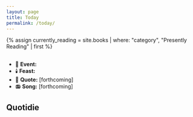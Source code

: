 ```yaml
---
layout: page
title: Today
permalink: /today/
---
```

{% assign currently_reading = site.books | where: "category", "Presently Reading" | first %}

<h2><span id="formattedDate"></span></h2>
<ul>
<li>📆 <strong>Event:</strong> <span id="dailyEvent"></span></li>
<li>🕯️ <strong>Feast:</strong> <span id="feastDay"></span></li>
<li>📝 <strong>Quote:</strong> [forthcoming]</li>
<li>📻 <strong>Song:</strong> [forthcoming]</li>
</ul>

<h2>Quotidie</h2>
<div id="debug"></div>
<ul id="quotidie" style="list-style:none">
  <!-- Daily tasks will be inserted here -->
</ul>

<script>
const dailyEvents = {{ site.data.daily_events | jsonify }};
const feastDays = {{ site.data.feast_days | jsonify }};
const dailyQuotidie = {{ site.data.quotidie | jsonify }};
const currentlyReading = {{ currently_reading | jsonify }};

document.addEventListener('DOMContentLoaded', function() {
  console.log('Script starting');
  
  const now = new Date();
  const options = { weekday: 'long', year: 'numeric', month: 'long', day: 'numeric', timeZone: 'America/Los_Angeles' };
  const formattedDate = now.toLocaleDateString('en-US', options);
  document.getElementById('formattedDate').textContent = formattedDate;

  const todayDate = now.toLocaleString('en-US', { month: '2-digit', day: '2-digit', timeZone: 'America/Los_Angeles' }).replace('/', '-');
  const dayOfWeek = now.getDay();
  const daysOfWeek = ['sunday', 'monday', 'tuesday', 'wednesday', 'thursday', 'friday', 'saturday'];
  const today = daysOfWeek[dayOfWeek];

  // Update daily event
  const todayEvent = dailyEvents.find(e => e.date === todayDate);
  document.getElementById('dailyEvent').textContent = todayEvent ? todayEvent.event : 'No event today';

  // Update feast day
  const todayFeast = feastDays.find(f => f.date === todayDate);
  document.getElementById('feastDay').textContent = todayFeast ? todayFeast.feast : 'N/A';

  // Update Quotidie tasks
  const todayTasks = dailyQuotidie[today];
  const quotidie = document.getElementById('quotidie');
  if (quotidie && todayTasks) {
    let taskHtml = todayTasks.map(task => {
      let processedTask = task.task
        .replace('[INPUT]', '<input type="text" name="task">')
        .replace('[CURRENT_READING]', `<a href="${currentlyReading.url}">${currentlyReading.title}</a>`);
      return `<li><input type="checkbox"> ${processedTask}</li>`;
    }).join('');
    quotidie.innerHTML = taskHtml;
  } else {
    quotidie.innerHTML = '<li>No tasks for today</li>';
  }

  // Update debug info
  document.getElementById('debug').textContent = JSON.stringify({
    currentlyReading: currentlyReading,
    todayTasks: todayTasks
  }, null, 2);
  
  console.log('Script finished');
});
</script>